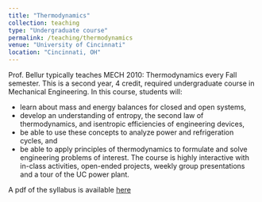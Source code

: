 ```yaml
---
title: "Thermodynamics"
collection: teaching
type: "Undergraduate course"
permalink: /teaching/thermodynamics
venue: "University of Cincinnati"
location: "Cincinnati, OH"
---
```


Prof. Bellur typically teaches MECH 2010: Thermodynamics every Fall semester. This is a second year, 4 credit, required undergraduate course in Mechanical Engineering. In this course, students will:
* learn about mass and energy balances for closed and open systems,
* develop an understanding of entropy, the second law of thermodynamics, and isentropic efficiencies of engineering devices,
* be able to use these concepts to analyze power and refrigeration cycles, and
* be able to apply principles of thermodynamics to formulate and solve engineering problems of interest.
The course is highly interactive with in-class activities, open-ended projects, weekly group presentations and a tour of the UC power plant.

A pdf of the syllabus is available [here](http://kishanbellur.github.io/files/MECH2010_Bellur_F22.pdf)


